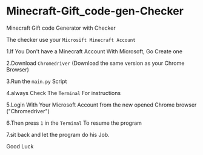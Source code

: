 # Minecraft-Gift_code-gen-Checker

Minecraft Gift code Generator with Checker

The checker use your `Microsift Minecraft Account`

1.If You Don't have a Minecraft Account With Microsoft, Go Create one

2.Download `Chromedriver` (Download the same version as your Chrome Browser)

3.Run the `main.py` Script

4.always Check The `Terminal` For instructions

5.Login With Your Microsoft Account from the new opened Chrome browser  ("Chromedriver")

6.Then press `1` in the `Terminal` To resume the program

7.sit back and let the program do his Job.

Good Luck
